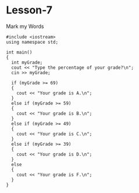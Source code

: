 # Lesson-7
Mark my  Words

    #include <iostream>
    using namespace std;

    int main()
    {
      int myGrade;
      cout << "Type the percentage of your grade?\n";
      cin >> myGrade;

      if (myGrade >= 69)
      {
        cout << "Your grade is A.\n";
      }
      else if (myGrade >= 59)
      {
        cout << "Your grade is B.\n";
      }
      else if (myGrade >= 49)
      {
        cout << "Your grade is C.\n";
      }
      else if (myGrade >= 39)
      {
        cout << "Your grade is D.\n";
      }
      else
      {
        cout << "Your grade is F.\n";
      }
    }
